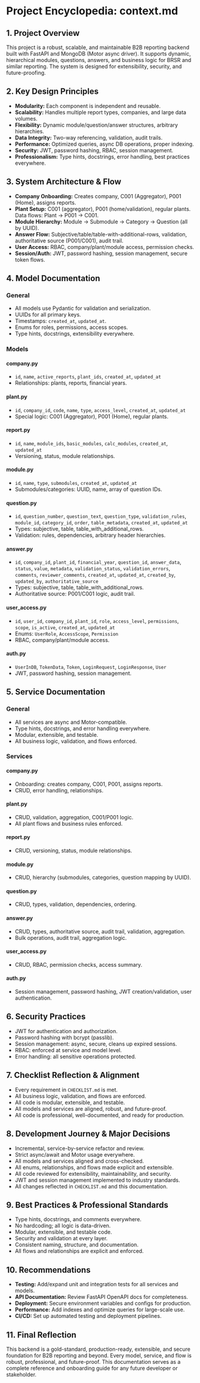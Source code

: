 # Project Encyclopedia: context.md

## 1. Project Overview
This project is a robust, scalable, and maintainable B2B reporting backend built with FastAPI and MongoDB (Motor async driver). It supports dynamic, hierarchical modules, questions, answers, and business logic for BRSR and similar reporting. The system is designed for extensibility, security, and future-proofing.

## 2. Key Design Principles
- **Modularity:** Each component is independent and reusable.
- **Scalability:** Handles multiple report types, companies, and large data volumes.
- **Flexibility:** Dynamic module/question/answer structures, arbitrary hierarchies.
- **Data Integrity:** Two-way referencing, validation, audit trails.
- **Performance:** Optimized queries, async DB operations, proper indexing.
- **Security:** JWT, password hashing, RBAC, session management.
- **Professionalism:** Type hints, docstrings, error handling, best practices everywhere.

## 3. System Architecture & Flow
- **Company Onboarding:** Creates company, C001 (Aggregator), P001 (Home), assigns reports.
- **Plant Setup:** C001 (aggregator), P001 (home/validation), regular plants. Data flows: Plant → P001 → C001.
- **Module Hierarchy:** Module → Submodule → Category → Question (all by UUID).
- **Answer Flow:** Subjective/table/table-with-additional-rows, validation, authoritative source (P001/C001), audit trail.
- **User Access:** RBAC, company/plant/module access, permission checks.
- **Session/Auth:** JWT, password hashing, session management, secure token flows.

## 4. Model Documentation
### General
- All models use Pydantic for validation and serialization.
- UUIDs for all primary keys.
- Timestamps: `created_at`, `updated_at`.
- Enums for roles, permissions, access scopes.
- Type hints, docstrings, extensibility everywhere.

### Models
#### company.py
- `id`, `name`, `active_reports`, `plant_ids`, `created_at`, `updated_at`
- Relationships: plants, reports, financial years.

#### plant.py
- `id`, `company_id`, `code`, `name`, `type`, `access_level`, `created_at`, `updated_at`
- Special logic: C001 (Aggregator), P001 (Home), regular plants.

#### report.py
- `id`, `name`, `module_ids`, `basic_modules`, `calc_modules`, `created_at`, `updated_at`
- Versioning, status, module relationships.

#### module.py
- `id`, `name`, `type`, `submodules`, `created_at`, `updated_at`
- Submodules/categories: UUID, name, array of question IDs.

#### question.py
- `id`, `question_number`, `question_text`, `question_type`, `validation_rules`, `module_id`, `category_id`, `order`, `table_metadata`, `created_at`, `updated_at`
- Types: subjective, table, table_with_additional_rows.
- Validation: rules, dependencies, arbitrary header hierarchies.

#### answer.py
- `id`, `company_id`, `plant_id`, `financial_year`, `question_id`, `answer_data`, `status`, `value`, `metadata`, `validation_status`, `validation_errors`, `comments`, `reviewer_comments`, `created_at`, `updated_at`, `created_by`, `updated_by`, `authoritative_source`
- Types: subjective, table, table_with_additional_rows.
- Authoritative source: P001/C001 logic, audit trail.

#### user_access.py
- `id`, `user_id`, `company_id`, `plant_id`, `role`, `access_level`, `permissions`, `scope`, `is_active`, `created_at`, `updated_at`
- Enums: `UserRole`, `AccessScope`, `Permission`
- RBAC, company/plant/module access.

#### auth.py
- `UserInDB`, `TokenData`, `Token`, `LoginRequest`, `LoginResponse`, `User`
- JWT, password hashing, session management.

## 5. Service Documentation
### General
- All services are async and Motor-compatible.
- Type hints, docstrings, and error handling everywhere.
- Modular, extensible, and testable.
- All business logic, validation, and flows enforced.

### Services
#### company.py
- Onboarding: creates company, C001, P001, assigns reports.
- CRUD, error handling, relationships.

#### plant.py
- CRUD, validation, aggregation, C001/P001 logic.
- All plant flows and business rules enforced.

#### report.py
- CRUD, versioning, status, module relationships.

#### module.py
- CRUD, hierarchy (submodules, categories, question mapping by UUID).

#### question.py
- CRUD, types, validation, dependencies, ordering.

#### answer.py
- CRUD, types, authoritative source, audit trail, validation, aggregation.
- Bulk operations, audit trail, aggregation logic.

#### user_access.py
- CRUD, RBAC, permission checks, access summary.

#### auth.py
- Session management, password hashing, JWT creation/validation, user authentication.

## 6. Security Practices
- JWT for authentication and authorization.
- Password hashing with bcrypt (passlib).
- Session management: async, secure, cleans up expired sessions.
- RBAC: enforced at service and model level.
- Error handling: all sensitive operations protected.

## 7. Checklist Reflection & Alignment
- Every requirement in `CHECKLIST.md` is met.
- All business logic, validation, and flows are enforced.
- All code is modular, extensible, and testable.
- All models and services are aligned, robust, and future-proof.
- All code is professional, well-documented, and ready for production.

## 8. Development Journey & Major Decisions
- Incremental, service-by-service refactor and review.
- Strict async/await and Motor usage everywhere.
- All models and services aligned and cross-checked.
- All enums, relationships, and flows made explicit and extensible.
- All code reviewed for extensibility, maintainability, and security.
- JWT and session management implemented to industry standards.
- All changes reflected in `CHECKLIST.md` and this documentation.

## 9. Best Practices & Professional Standards
- Type hints, docstrings, and comments everywhere.
- No hardcoding; all logic is data-driven.
- Modular, extensible, and testable code.
- Security and validation at every layer.
- Consistent naming, structure, and documentation.
- All flows and relationships are explicit and enforced.

## 10. Recommendations
- **Testing:** Add/expand unit and integration tests for all services and models.
- **API Documentation:** Review FastAPI OpenAPI docs for completeness.
- **Deployment:** Secure environment variables and configs for production.
- **Performance:** Add indexes and optimize queries for large-scale use.
- **CI/CD:** Set up automated testing and deployment pipelines.

## 11. Final Reflection
This backend is a gold-standard, production-ready, extensible, and secure foundation for B2B reporting and beyond. Every model, service, and flow is robust, professional, and future-proof. This documentation serves as a complete reference and onboarding guide for any future developer or stakeholder. 